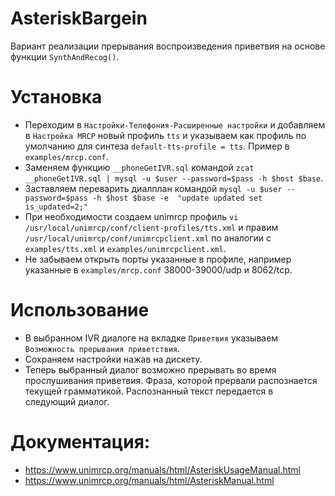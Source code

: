 # AsteriskBargein
Вариант реализации прерывания воспроизведения приветвия на основе функции `SynthAndRecog()`.

# Установка
- Переходим в `Настройки-Телефония-Расширенные настройки` и добавляем в `Настройка MRCP` новый профиль `tts` и указываем как профиль по умолчанию для синтеза `default-tts-profile = tts`. Пример в `examples/mrcp.conf`.
- Заменяем функцию `__phoneGetIVR.sql` командой `zcat __phoneGetIVR.sql | mysql -u $user --password=$pass -h $host $base`.
- Заставляем переварить диалплан командой `mysql -u $user --password=$pass -h $host $base -e  "update updated set is_updated=2;"`
- При необходимости создаем unimrcp профиль `vi /usr/local/unimrcp/conf/client-profiles/tts.xml` и правим `/usr/local/unimrcp/conf/unimrcpclient.xml` по аналогии с `examples/tts.xml` и `examples/unimrcpclient.xml`.
- Не забываем открыть порты указанные в профиле, например указанные в `examples/mrcp.conf` 38000-39000/udp и 8062/tcp.

# Использование
- В выбранном IVR диалоге на вкладке `Приветвия` указываем `Возможность прерывания приветствия`. 
- Сохраняем настройки нажав на дискету.
- Теперь выбранный диалог возможно прерывать во время прослушивания приветвия. Фраза, которой прервали распознается текущей грамматикой. Распознанный текст передается в следующий диалог.  

# Документация:
- https://www.unimrcp.org/manuals/html/AsteriskUsageManual.html
- https://www.unimrcp.org/manuals/html/AsteriskManual.html
